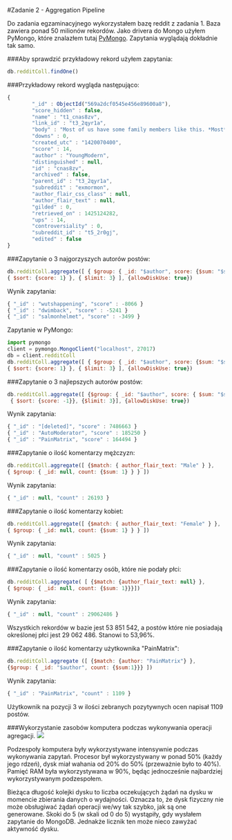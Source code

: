 #Zadanie 2 - Aggregation Pipeline

Do zadania egzaminacyjnego wykorzystałem bazę reddit z zadania 1. Baza zawiera ponad 50 milionów rekordów.
Jako drivera do Mongo użyłem PyMongo, które znalazłem tutaj [PyMongo](https://docs.mongodb.org/ecosystem/drivers/python/).
Zapytania wyglądają dokładnie tak samo.

###Aby sprawdzić przykładowy rekord użyłem zapytania:
```js
db.redditColl.findOne()
```

###Przykładowy rekord wygląda następująco: 
```js
{
        "_id" : ObjectId("569a2dcf0545e456e89600a8"),
        "score_hidden" : false,
        "name" : "t1_cnas8zv",
        "link_id" : "t3_2qyr1a",
        "body" : "Most of us have some family members like this. *Most* of my family is like this. ",
        "downs" : 0,
        "created_utc" : "1420070400",
        "score" : 14,
        "author" : "YoungModern",
        "distinguished" : null,
        "id" : "cnas8zv",
        "archived" : false,
        "parent_id" : "t3_2qyr1a",
        "subreddit" : "exmormon",
        "author_flair_css_class" : null,
        "author_flair_text" : null,
        "gilded" : 0,
        "retrieved_on" : 1425124282,
        "ups" : 14,
        "controversiality" : 0,
        "subreddit_id" : "t5_2r0gj",
        "edited" : false
}
```

###Zapytanie o 3 najgorzyszych autorów postów: 
```js
db.redditColl.aggregate([ { $group: { _id: "$author", score: {$sum: "$score" } } },
{ $sort: {score: 1} }, { $limit: 3} ], {allowDiskUse: true})
```

Wynik zapytania:
```js
{ "_id" : "wutshappening", "score" : -8066 }
{ "_id" : "dwimback", "score" : -5241 }
{ "_id" : "salmonhelmet", "score" : -3499 }
```

Zapytanie w PyMongo:
```js
import pymongo
client = pymongo.MongoClient("localhost", 27017)
db = client.redditColl
db.redditColl.aggregate([ { $group: { _id: "$author", score: {$sum: "$score" } } },  
{ $sort: {score: 1} }, { $limit: 3} ], {allowDiskUse: true})
```


###Zapytanie o 3 najlepszych autorów postów:
```js
db.redditColl.aggregate([ {$group: { _id: "$author", score: { $sum: "$score"} } },
 { $sort: {score: -1}}, {$limit: 3}], {allowDiskUse: true})
```

Wynik zapytania:
```js
{ "_id" : "[deleted]", "score" : 7486663 }
{ "_id" : "AutoModerator", "score" : 185250 }
{ "_id" : "PainMatrix", "score" : 164494 }
```

###Zapytanie o ilość komentarzy mężczyzn: 
```js
db.redditColl.aggregate([ {$match: { author_flair_text: "Male" } }, 
{ $group: { _id: null, count: {$sum: 1} } } ])
```

Wynik zapytania: 
```js
{ "_id" : null, "count" : 26193 }
```


###Zapytanie o ilość komentarzy kobiet:
```js
db.redditColl.aggregate([ {$match: { author_flair_text: "Female" } }, 
{ $group: { _id: null, count: {$sum: 1} } } ])
```


Wynik zapytania:
```js
{ "_id" : null, "count" : 5025 }
```


###Zapytanie o ilość komentarzy osób, które nie podały płci:
```js
db.redditColl.aggregate( [ {$match: {author_flair_text: null} }, 
{ $group: { _id: null, count: {$sum: 1}}}])
```

Wynik zapytania: 
```js
{ "_id" : null, "count" : 29062486 }
```

Wszystkich rekordów w bazie jest 53 851 542, a postów które nie posiadają określonej płci jest 29 062 486. Stanowi to 53,96%. 


###Zapytanie o ilość komentarzy użytkownika "PainMatrix": 

```js
db.redditColl.aggregate ([ {$match: {author: "PainMatrix"} }, 
{$group: { _id: "$author", count: {$sum:1}}} ])
```

Wynik zapytania: 
```js
{ "_id" : "PainMatrix", "count" : 1109 }
```

Użytkownik na pozycji 3 w ilości zebranych pozytywnych ocen napisał 1109 postów.


###Wykorzystanie zasobów komputera podczas wykonywania operacji agregacji.
![](http://i.imgur.com/xWgWm85.jpg)

Podzespoły komputera były wykorzystywane intensywnie podczas wykonywania zapytań. Procesor był wykorzystywany w ponad 50% (każdy jego rdzeń), dysk miał wahania od 20% do 50% (przeważnie było to 40%). Pamięć RAM była wykorzystywana w 90%, będąc jednocześnie najbardziej wykorzystywanym podzespołem.

Bieżąca długość kolejki dysku to liczba oczekujących żądań na dysku w momencie zbierania danych o wydajności. Oznacza to, że dysk fizyczny nie może obsługiwać żądań operacji we/wy tak szybko, jak są one generowane.
Skoki do 5 (w skali od 0 do 5) wystąpiły, gdy wysłałem zapytanie do MongoDB. Jednakże licznik ten może nieco zawyżać aktywność dysku.
